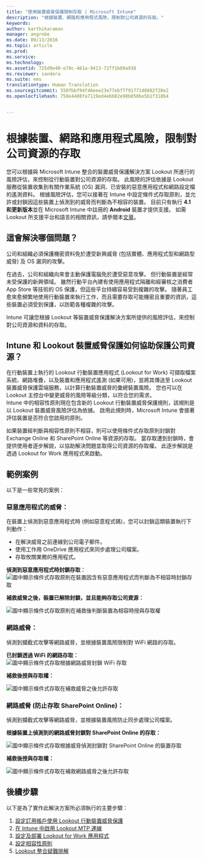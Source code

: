 ```yaml
---
title: "使用裝置威脅保護限制存取 | Microsoft Intune"
description: "根據裝置、網路和應用程式風險，限制對公司資源的存取。"
keywords: 
author: karthikaraman
manager: angrobe
ms.date: 09/13/2016
ms.topic: article
ms.prod: 
ms.service: 
ms.technology: 
ms.assetid: 725d9e40-e70c-461a-9413-72ff1b89a938
ms.reviewer: sandera
ms.suite: ems
translationtype: Human Translation
ms.sourcegitcommit: 550fbbf94f46eee23e77ebf7f9177148882f28e2
ms.openlocfilehash: 758e4408fa7119ed4ebb82e98b850be5b1f318b4


---
```


# 根據裝置、網路和應用程式風險，限制對公司資源的存取
您可以根據與 Microsoft Intune 整合的裝置威脅保護解決方案 Lookout 所進行的風險評估，來控制從行動裝置對公司資源的存取。 此風險的評估依據是 Lookout 服務從裝置收集到有關作業系統 (OS) 漏洞、已安裝的惡意應用程式和網路設定檔的遙測資料。 根據風險評估，您可以接著在 Intune 中設定條件式存取原則，並允許或封鎖因這些裝置上偵測到的威脅而判斷為不相容的裝置。  目前只有執行 **4.1 和更新版本**並在 Microsoft Intune 中註冊的 **Android** 裝置才提供支援。  如需 Lookout 所支援平台和語言的相關資訊，請參閱本[文章](https://personal.support.lookout.com/hc/en-us/articles/114094140253)。
## 這會解決哪個問題？
公司和組織必須保護機密資料免於遭受新興威脅 (包括實體、應用程式型和網路型威脅) 及 OS 漏洞的攻擊。

在過去，公司和組織向來會主動保護電腦免於遭受惡意攻擊。 但行動裝置是經常未受保護的新興領域。 雖然行動平台內建有使用應用程式隔離和經審核之消費者 App Store 等技術的 OS 保護，但這些平台持續容易受到複雜的攻擊。 隨著員工愈來愈頻繁地使用行動裝置來執行工作，而且需要存取可能機密且重要的資訊，這些裝置必須受到保護，以防範各種複雜的攻擊。

Intune 可讓您根據 Lookout 等裝置威脅保護解決方案所提供的風險評估，來控制對公司資源和資料的存取。

## Intune 和 Lookout 裝置威脅保護如何協助保護公司資源？
在行動裝置上執行的 Lookout 行動裝置應用程式 (Lookout for Work) 可擷取檔案系統、網路堆疊，以及裝置和應用程式遙測 (如果可用)，並將其傳送至 Lookout 裝置威脅保護雲端服務，以計算行動裝置威脅的彙總裝置風險。 您也可以在 Lookout 主控台中變更威脅的風險等級分類，以符合您的需求。  
Intune 中的相容性原則現在包含新的 Lookout 行動裝置威脅保護規則，該規則是以 Lookout 裝置威脅風險評估為依據。 啟用此規則時，Microsoft Intune 會接著評估裝置是否符合您啟用的原則。

如果裝置經判斷與相容性原則不相容，則可以使用條件式存取原則封鎖對 Exchange Online 和 SharePoint Online 等資源的存取。 當存取遭到封鎖時，會提供使用者逐步解說，以協助解決問題並取得公司資源的存取權。 此逐步解說是透過 Lookout for Work 應用程式來啟動。

## 範例案例
以下是一些常見的案例：
### 惡意應用程式的威脅：
在裝置上偵測到惡意應用程式時 (例如惡意程式碼)，您可以封鎖這類裝置執行下列動作：
* 在解決威脅之前連線到公司電子郵件。
* 使用工作用 OneDrive 應用程式來同步處理公司檔案。
* 存取攸關業務的應用程式。

**偵測到惡意應用程式時封鎖存取︰**
![圖中顯示條件式存取原則在裝置因含有惡意應用程式而判斷為不相容時封鎖存取](../media/mtp/malicious-apps-blocked.png)

**補救威脅之後，裝置已解除封鎖，並且能夠存取公司資源：**

![圖中顯示條件式存取原則在補救後判斷裝置為相容時授與存取權](../media/mtp/malicious-apps-unblocked.png)
### 網路威脅：
偵測到攔截式攻擊等網路威脅，並根據裝置風險限制對 WiFi 網路的存取。

**已封鎖透過 WiFi 的網路存取︰**
![圖中顯示條件式存取根據網路威脅封鎖 WiFi 存取](../media/mtp/network-wifi-blocked.png)

**補救後授與存取權：**

![圖中顯示條件式存取在補救威脅之後允許存取](../media/mtp/network-wifi-unblocked.png)
### 網路威脅 (防止存取 SharePoint Online)：

偵測到攔截式攻擊等網路威脅，並根據裝置風險防止同步處理公司檔案。

**根據裝置上偵測到的網路威脅封鎖對 SharePoint Online 的存取：**

![圖中顯示條件式存取根據威脅偵測封鎖對 SharePoint Online 的裝置存取](../media/mtp/network-spo-blocked.png)


**補救後授與存取權：**

![圖中顯示條件式存取在補救網路威脅之後允許存取](../media/mtp/network-spo-unblocked.png)

## 後續步驟
以下是為了實作此解決方案所必須執行的主要步驟：
1.  [設定訂用帳戶使用 Lookout 行動裝置威脅保護](set-up-your-subscription-with-lookout-mtp.md)
2.  [在 Intune 中啟用 Lookout MTP 連線](enable-lookout-mtp-connection-in-intune.md)
3.  [設定及部署 Lookout for Work 應用程式](configure-and-deploy-lookout-for-work-apps.md)
4.  [設定相容性原則](enable-device-threat-protection-rule-in-compliance-policy.md)
5.  [Lookout 整合疑難排解](http://docs.microsoft.com/en-us/intune/troubleshoot/troubleshooting-lookout-integration)



<!--HONumber=Sep16_HO4-->


